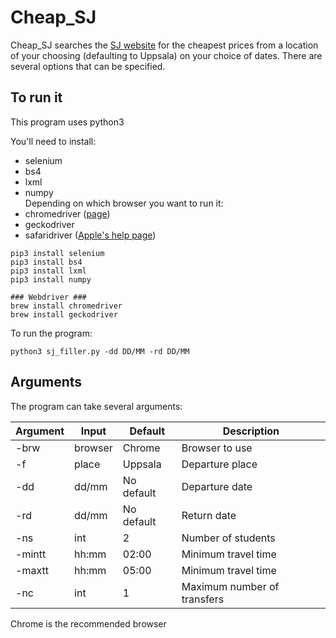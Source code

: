 # Cheap_SJ

Cheap_SJ searches the [SJ website](https://www.sj.se/#/) for the cheapest prices from a location of your choosing (defaulting to Uppsala) on your choice of dates. There are several options that can be specified.


## To run it
This program uses python3

You'll need to install:
* selenium
* bs4
* lxml
* numpy  
Depending on which browser you want to run it:
* chromedriver ([page](http://chromedriver.chromium.org))
* geckodriver
* safaridriver ([Apple's help page](https://developer.apple.com/documentation/webkit/testing_with_webdriver_in_safari))

```
pip3 install selenium
pip3 install bs4
pip3 install lxml
pip3 install numpy

### Webdriver ###
brew install chromedriver
brew install geckodriver
```
To run the program:
```
python3 sj_filler.py -dd DD/MM -rd DD/MM
```
## Arguments
The program can take several arguments:


Argument | Input | Default | Description |
------------ | ------------- |------------- |------------- |
-brw | browser | Chrome | Browser to use
-f | place | Uppsala | Departure place 
-dd | dd/mm | No default | Departure date
-rd | dd/mm | No default | Return date
-ns | int | 2 | Number of students
-mintt | hh:mm | 02:00 | Minimum travel time
-maxtt | hh:mm | 05:00 | Minimum travel time
-nc | int | 1 | Maximum number of transfers

Chrome is the recommended browser
